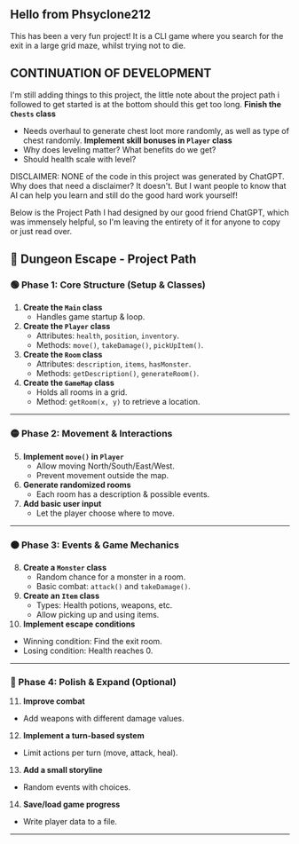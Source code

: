 ## Hello from Phsyclone212
   This has been a very fun project! It is a CLI game where you search for the exit in a large grid maze,
   whilst trying not to die.


## CONTINUATION OF DEVELOPMENT
   I'm still adding things to this project, the little note about the project path i followed to get started is at the bottom should this get too long.
   **Finish the `Chests` class**
   - Needs overhaul to generate chest loot more randomly, as well as type of chest randomly.
   **Implement skill bonuses in `Player` class**
   - Why does leveling matter? What benefits do we get?
   - Should health scale with level?


   DISCLAIMER: NONE of the code in this project was generated by ChatGPT. Why does that need a disclaimer? It doesn't.
   But I want people to know that AI can help you learn and still do the good hard work yourself!
   
   Below is the Project Path I had designed by our good friend ChatGPT, which was immensely helpful,
   so I'm leaving the entirety of it for anyone to copy or just read over.

## **📜 Dungeon Escape - Project Path**
### **🟢 Phase 1: Core Structure (Setup & Classes)**
1. **Create the `Main` class**  
   - Handles game startup & loop.  
2. **Create the `Player` class**  
   - Attributes: `health`, `position`, `inventory`.  
   - Methods: `move()`, `takeDamage()`, `pickUpItem()`.  
3. **Create the `Room` class**  
   - Attributes: `description`, `items`, `hasMonster`.  
   - Methods: `getDescription()`, `generateRoom()`.  
4. **Create the `GameMap` class**  
   - Holds all rooms in a grid.  
   - Method: `getRoom(x, y)` to retrieve a location.

---

### **🟡 Phase 2: Movement & Interactions**
5. **Implement `move()` in `Player`**  
   - Allow moving North/South/East/West.  
   - Prevent movement outside the map.  
6. **Generate randomized rooms**  
   - Each room has a description & possible events.  
7. **Add basic user input**  
   - Let the player choose where to move.

---

### **🟠 Phase 3: Events & Game Mechanics**
8. **Create a `Monster` class**  
   - Random chance for a monster in a room.  
   - Basic combat: `attack()` and `takeDamage()`. 
9. **Create an `Item` class**  
   - Types: Health potions, weapons, etc.  
   - Allow picking up and using items.  
10. **Implement escape conditions**  
   - Winning condition: Find the exit room.  
   - Losing condition: Health reaches 0.

---

### **🔴 Phase 4: Polish & Expand (Optional)**
11. **Improve combat**  
   - Add weapons with different damage values.  
12. **Implement a turn-based system**  
   - Limit actions per turn (move, attack, heal).  
13. **Add a small storyline**  
   - Random events with choices.  
14. **Save/load game progress**  
   - Write player data to a file.

---